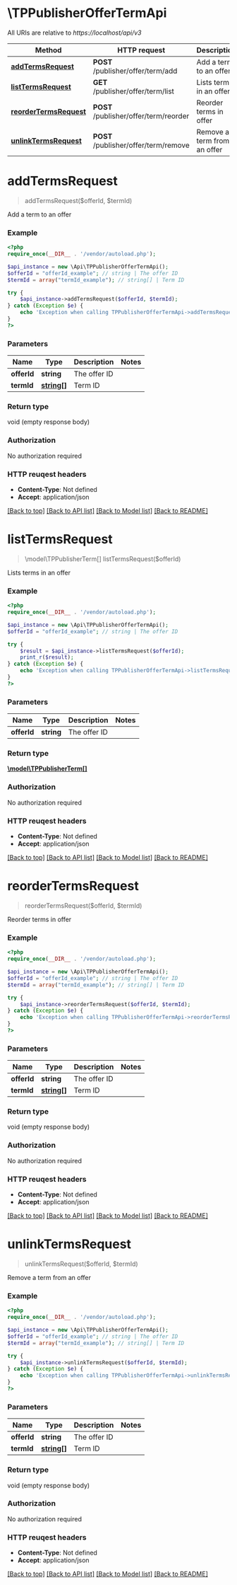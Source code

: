 # \TPPublisherOfferTermApi

All URIs are relative to *https://localhost/api/v3*

Method | HTTP request | Description
------------- | ------------- | -------------
[**addTermsRequest**](TPPublisherOfferTermApi.md#addTermsRequest) | **POST** /publisher/offer/term/add | Add a term to an offer
[**listTermsRequest**](TPPublisherOfferTermApi.md#listTermsRequest) | **GET** /publisher/offer/term/list | Lists terms in an offer
[**reorderTermsRequest**](TPPublisherOfferTermApi.md#reorderTermsRequest) | **POST** /publisher/offer/term/reorder | Reorder terms in offer
[**unlinkTermsRequest**](TPPublisherOfferTermApi.md#unlinkTermsRequest) | **POST** /publisher/offer/term/remove | Remove a term from an offer


# **addTermsRequest**
> addTermsRequest($offerId, $termId)

Add a term to an offer



### Example 
```php
<?php
require_once(__DIR__ . '/vendor/autoload.php');

$api_instance = new \Api\TPPublisherOfferTermApi();
$offerId = "offerId_example"; // string | The offer ID
$termId = array("termId_example"); // string[] | Term ID

try { 
    $api_instance->addTermsRequest($offerId, $termId);
} catch (Exception $e) {
    echo 'Exception when calling TPPublisherOfferTermApi->addTermsRequest: ', $e->getMessage(), "\n";
}
?>
```

### Parameters

Name | Type | Description  | Notes
------------- | ------------- | ------------- | -------------
 **offerId** | **string**| The offer ID | 
 **termId** | [**string[]**](string.md)| Term ID | 

### Return type

void (empty response body)

### Authorization

No authorization required

### HTTP reuqest headers

 - **Content-Type**: Not defined
 - **Accept**: application/json

[[Back to top]](#) [[Back to API list]](../README.md#documentation-for-api-endpoints) [[Back to Model list]](../README.md#documentation-for-models) [[Back to README]](../README.md)

# **listTermsRequest**
> \model\TPPublisherTerm[] listTermsRequest($offerId)

Lists terms in an offer



### Example 
```php
<?php
require_once(__DIR__ . '/vendor/autoload.php');

$api_instance = new \Api\TPPublisherOfferTermApi();
$offerId = "offerId_example"; // string | The offer ID

try { 
    $result = $api_instance->listTermsRequest($offerId);
    print_r($result);
} catch (Exception $e) {
    echo 'Exception when calling TPPublisherOfferTermApi->listTermsRequest: ', $e->getMessage(), "\n";
}
?>
```

### Parameters

Name | Type | Description  | Notes
------------- | ------------- | ------------- | -------------
 **offerId** | **string**| The offer ID | 

### Return type

[**\model\TPPublisherTerm[]**](TPPublisherTerm.md)

### Authorization

No authorization required

### HTTP reuqest headers

 - **Content-Type**: Not defined
 - **Accept**: application/json

[[Back to top]](#) [[Back to API list]](../README.md#documentation-for-api-endpoints) [[Back to Model list]](../README.md#documentation-for-models) [[Back to README]](../README.md)

# **reorderTermsRequest**
> reorderTermsRequest($offerId, $termId)

Reorder terms in offer



### Example 
```php
<?php
require_once(__DIR__ . '/vendor/autoload.php');

$api_instance = new \Api\TPPublisherOfferTermApi();
$offerId = "offerId_example"; // string | The offer ID
$termId = array("termId_example"); // string[] | Term ID

try { 
    $api_instance->reorderTermsRequest($offerId, $termId);
} catch (Exception $e) {
    echo 'Exception when calling TPPublisherOfferTermApi->reorderTermsRequest: ', $e->getMessage(), "\n";
}
?>
```

### Parameters

Name | Type | Description  | Notes
------------- | ------------- | ------------- | -------------
 **offerId** | **string**| The offer ID | 
 **termId** | [**string[]**](string.md)| Term ID | 

### Return type

void (empty response body)

### Authorization

No authorization required

### HTTP reuqest headers

 - **Content-Type**: Not defined
 - **Accept**: application/json

[[Back to top]](#) [[Back to API list]](../README.md#documentation-for-api-endpoints) [[Back to Model list]](../README.md#documentation-for-models) [[Back to README]](../README.md)

# **unlinkTermsRequest**
> unlinkTermsRequest($offerId, $termId)

Remove a term from an offer



### Example 
```php
<?php
require_once(__DIR__ . '/vendor/autoload.php');

$api_instance = new \Api\TPPublisherOfferTermApi();
$offerId = "offerId_example"; // string | The offer ID
$termId = array("termId_example"); // string[] | Term ID

try { 
    $api_instance->unlinkTermsRequest($offerId, $termId);
} catch (Exception $e) {
    echo 'Exception when calling TPPublisherOfferTermApi->unlinkTermsRequest: ', $e->getMessage(), "\n";
}
?>
```

### Parameters

Name | Type | Description  | Notes
------------- | ------------- | ------------- | -------------
 **offerId** | **string**| The offer ID | 
 **termId** | [**string[]**](string.md)| Term ID | 

### Return type

void (empty response body)

### Authorization

No authorization required

### HTTP reuqest headers

 - **Content-Type**: Not defined
 - **Accept**: application/json

[[Back to top]](#) [[Back to API list]](../README.md#documentation-for-api-endpoints) [[Back to Model list]](../README.md#documentation-for-models) [[Back to README]](../README.md)


